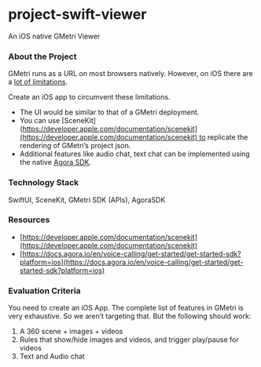 # project-swift-viewer

An iOS native GMetri Viewer

### About the Project

GMetri runs as a URL on most browsers natively. However, on iOS there are a [lot of limitations](https://docs.gmetri.com/guidelines-compatibility/compatibility/limitations/ios-support).

Create an iOS app to circumvent these limitations.

- The UI would be similar to that of a GMetri deployment.
- You can use [SceneKit](https://developer.apple.com/documentation/scenekit](https://developer.apple.com/documentation/scenekit) to replicate the rendering of GMetri’s project json.
- Additional features like audio chat, text chat can be implemented using the native [Agora SDK](https://docs.agora.io/en/voice-calling/get-started/get-started-sdk?platform=ios).

### **Technology Stack**

SwiftUI, SceneKit, GMetri SDK (APIs), AgoraSDK

### **Resources**

* [https://developer.apple.com/documentation/scenekit](https://developer.apple.com/documentation/scenekit)  
* [https://docs.agora.io/en/voice-calling/get-started/get-started-sdk?platform=ios](https://docs.agora.io/en/voice-calling/get-started/get-started-sdk?platform=ios)

### **Evaluation Criteria**

You need to create an iOS App. The complete list of features in GMetri is very exhaustive. So we aren’t targeting that. But the following should work:

1. A 360 scene + images + videos
2. Rules that show/hide images and videos, and trigger play/pause for videos
3. Text and Audio chat
